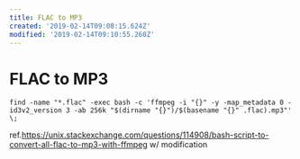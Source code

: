 ```yaml
---
title: FLAC to MP3
created: '2019-02-14T09:08:15.624Z'
modified: '2019-02-14T09:10:55.260Z'
---
```


# FLAC to MP3

```
find -name "*.flac" -exec bash -c 'ffmpeg -i "{}" -y -map_metadata 0 -id3v2_version 3 -ab 256k "$(dirname "{}")/$(basename "{}" .flac).mp3"' \;
```

ref.https://unix.stackexchange.com/questions/114908/bash-script-to-convert-all-flac-to-mp3-with-ffmpeg w/ modification
